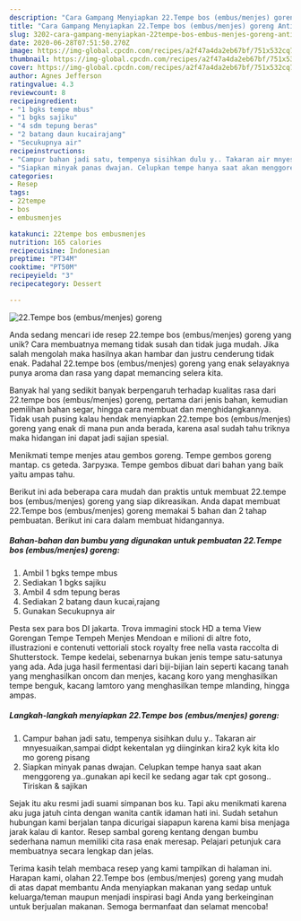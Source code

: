 ```yaml
---
description: "Cara Gampang Menyiapkan 22.Tempe bos (embus/menjes) goreng Anti Gagal"
title: "Cara Gampang Menyiapkan 22.Tempe bos (embus/menjes) goreng Anti Gagal"
slug: 3202-cara-gampang-menyiapkan-22tempe-bos-embus-menjes-goreng-anti-gagal
date: 2020-06-28T07:51:50.270Z
image: https://img-global.cpcdn.com/recipes/a2f47a4da2eb67bf/751x532cq70/22tempe-bos-embusmenjes-goreng-foto-resep-utama.jpg
thumbnail: https://img-global.cpcdn.com/recipes/a2f47a4da2eb67bf/751x532cq70/22tempe-bos-embusmenjes-goreng-foto-resep-utama.jpg
cover: https://img-global.cpcdn.com/recipes/a2f47a4da2eb67bf/751x532cq70/22tempe-bos-embusmenjes-goreng-foto-resep-utama.jpg
author: Agnes Jefferson
ratingvalue: 4.3
reviewcount: 8
recipeingredient:
- "1 bgks tempe mbus"
- "1 bgks sajiku"
- "4 sdm tepung beras"
- "2 batang daun kucairajang"
- "Secukupnya air"
recipeinstructions:
- "Campur bahan jadi satu, tempenya sisihkan dulu y.. Takaran air mnyesuaikan,sampai didpt kekentalan yg diinginkan kira2 kyk kita klo mo goreng pisang"
- "Siapkan minyak panas dwajan. Celupkan tempe hanya saat akan menggoreng ya..gunakan api kecil ke sedang agar tak cpt gosong.. Tiriskan &amp; sajikan"
categories:
- Resep
tags:
- 22tempe
- bos
- embusmenjes

katakunci: 22tempe bos embusmenjes 
nutrition: 165 calories
recipecuisine: Indonesian
preptime: "PT34M"
cooktime: "PT50M"
recipeyield: "3"
recipecategory: Dessert

---
```



![22.Tempe bos (embus/menjes) goreng](https://img-global.cpcdn.com/recipes/a2f47a4da2eb67bf/751x532cq70/22tempe-bos-embusmenjes-goreng-foto-resep-utama.jpg)

Anda sedang mencari ide resep 22.tempe bos (embus/menjes) goreng yang unik? Cara membuatnya memang tidak susah dan tidak juga mudah. Jika salah mengolah maka hasilnya akan hambar dan justru cenderung tidak enak. Padahal 22.tempe bos (embus/menjes) goreng yang enak selayaknya punya aroma dan rasa yang dapat memancing selera kita.

Banyak hal yang sedikit banyak berpengaruh terhadap kualitas rasa dari 22.tempe bos (embus/menjes) goreng, pertama dari jenis bahan, kemudian pemilihan bahan segar, hingga cara membuat dan menghidangkannya. Tidak usah pusing kalau hendak menyiapkan 22.tempe bos (embus/menjes) goreng yang enak di mana pun anda berada, karena asal sudah tahu triknya maka hidangan ini dapat jadi sajian spesial.

Menikmati tempe menjes atau gembos goreng. Tempe gembos goreng mantap. cs geteda. Загрузка. Tempe gembos dibuat dari bahan yang baik yaitu ampas tahu.


Berikut ini ada beberapa cara mudah dan praktis untuk membuat 22.tempe bos (embus/menjes) goreng yang siap dikreasikan. Anda dapat membuat 22.Tempe bos (embus/menjes) goreng memakai 5 bahan dan 2 tahap pembuatan. Berikut ini cara dalam membuat hidangannya.

<!--inarticleads1-->

##### Bahan-bahan dan bumbu yang digunakan untuk pembuatan 22.Tempe bos (embus/menjes) goreng:

1. Ambil 1 bgks tempe mbus
1. Sediakan 1 bgks sajiku
1. Ambil 4 sdm tepung beras
1. Sediakan 2 batang daun kucai,rajang
1. Gunakan Secukupnya air


Pesta sex para bos DI jakarta. Trova immagini stock HD a tema View Gorengan Tempe Tempeh Menjes Mendoan e milioni di altre foto, illustrazioni e contenuti vettoriali stock royalty free nella vasta raccolta di Shutterstock. Tempe kedelai, sebenarnya bukan jenis tempe satu-satunya yang ada. Ada juga hasil fermentasi dari biji-bijian lain seperti kacang tanah yang menghasilkan oncom dan menjes, kacang koro yang menghasilkan tempe benguk, kacang lamtoro yang menghasilkan tempe mlanding, hingga ampas. 

<!--inarticleads2-->

##### Langkah-langkah menyiapkan 22.Tempe bos (embus/menjes) goreng:

1. Campur bahan jadi satu, tempenya sisihkan dulu y.. Takaran air mnyesuaikan,sampai didpt kekentalan yg diinginkan kira2 kyk kita klo mo goreng pisang
1. Siapkan minyak panas dwajan. Celupkan tempe hanya saat akan menggoreng ya..gunakan api kecil ke sedang agar tak cpt gosong.. Tiriskan &amp; sajikan


Sejak itu aku resmi jadi suami simpanan bos ku. Tapi aku menikmati karena aku juga jatuh cinta dengan wanita cantik idaman hati ini. Sudah setahun hubungan kami berjalan tanpa dicurigai siapapun karena kami bisa menjaga jarak kalau di kantor. Resep sambal goreng kentang dengan bumbu sederhana namun memiliki cita rasa enak meresap. Pelajari petunjuk cara membuatnya secara lengkap dan jelas. 

Terima kasih telah membaca resep yang kami tampilkan di halaman ini. Harapan kami, olahan 22.Tempe bos (embus/menjes) goreng yang mudah di atas dapat membantu Anda menyiapkan makanan yang sedap untuk keluarga/teman maupun menjadi inspirasi bagi Anda yang berkeinginan untuk berjualan makanan. Semoga bermanfaat dan selamat mencoba!
